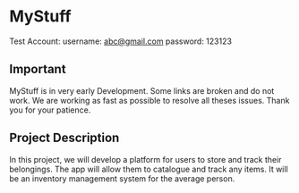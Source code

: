 # MyStuff

Test Account:
username: abc@gmail.com password: 123123

## Important

MyStuff is in very early Development. Some links are broken and do not work. We are working as fast as possible to resolve all theses issues. Thank you for your patience.


## Project Description

In this project, we will develop a platform for users to store and track their belongings. The app will allow them to catalogue and track any items. It will be an inventory management system for the average person. 


